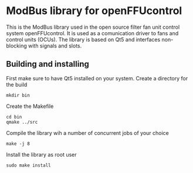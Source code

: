 # ModBus library for openFFUcontrol
This is the ModBus library used in the open source filter fan unit control system openFFUcontrol.
It is used as a comunication driver to fans and control units (OCUs). The
library is based on Qt5 and interfaces non-blocking with signals and slots.

## Building and installing
First make sure to have Qt5 installed on your system.
Create a directory for the build
```
mkdir bin
```

Create the Makefile
```
cd bin
qmake ../src
```

Compile the library wih a number of concurrent jobs of your choice

```
make -j 8
```

Install the library as root user
```
sudo make install
```
